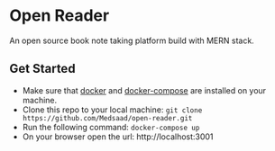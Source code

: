 # Open Reader

An open source book note taking platform build with MERN stack.

## Get Started
- Make sure that [docker](https://docs.docker.com/install/) and [docker-compose](https://docs.docker.com/compose/install/) are installed on your machine.
- Clone this repo to your local machine: `git clone https://github.com/Medsaad/open-reader.git`
- Run the following command: `docker-compose up`
- On your browser open the url: http://localhost:3001